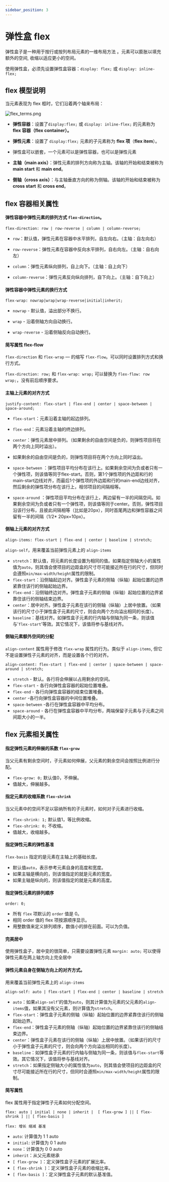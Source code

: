```yaml
---
sidebar_position: 3
---
```


# 弹性盒 flex

弹性盒子是一种用于按行或按列布局元素的一维布局方法 。元素可以膨胀以填充额外的空间, 收缩以适应更小的空间。

使用弹性盒，必须先设置弹性盒容器：`display: flex;` 或 `display: inline-flex;`

## flex 模型说明

当元素表现为 flex 框时，它们沿着两个轴来布局：

![flex_terms.png](https://developer.mozilla.org/en-US/docs/Learn/CSS/CSS_layout/Flexbox/flex_terms.png)

- **弹性容器**：设置了`display:flex;` 或 `display: inline-flex;` 的元素称为 **flex 容器（flex container）。**

- **弹性元素**：设置了 `display:flex;` 元素的子元素称为 **flex 项**（**flex item**）。

- 弹性盒可以嵌套，一个元素可以是弹性容器，也可以是弹性元素

- **主轴（main axis）**：弹性元素的排列方向称为主轴。该轴的开始和结束被称为 **main start** 和 **main end**。

- **侧轴（cross axis）**：与主轴垂直方向的称为侧轴。该轴的开始和结束被称为 **cross start** 和 **cross end**。

## flex 容器相关属性

#### 弹性容器中弹性元素的排列方式 `flex-direction`。

`flex-direction: row | row-reverse | column | column-reverse;`

- `row`：默认值，弹性元素在容器中水平排列，自左向右。（主轴：自左向右）

- `row-reverse`：弹性元素在容器中反向水平排列，自右向左。（主轴：自右向左）

- `column`：弹性元素纵向排列，自上向下。（主轴：自上向下）

- `column-reverse`：弹性元素反向纵向排列，自下向上。（主轴：自下向上）

#### 弹性容器中弹性元素的换行方式

`flex-wrap: nowrap|wrap|wrap-reverse|initial|inherit;`

- `nowrap` - 默认值，溢出部分不换行。

- `wrap` - 沿着侧轴方向自动换行。

- `wrap-reverse` - 沿着侧轴反向自动换行。

#### 简写属性 flex-flow

`flex-direction` 和 `flex-wrap` — 的缩写 `flex-flow`。可以同时设置排列方式和换行方式。

`flex-direction: row;` 和 `flex-wrap: wrap;` 可以替换为 `flex-flow: row wrap;`，没有前后顺序要求。

#### 主轴上元素的对齐方式

`justify-content: flex-start | flex-end | center | space-between | space-around;`

- `flex-start`：元素沿着主轴的起边排列。

- `flex-end`：元素沿着主轴的终边排列。

- `center`：弹性元素居中排列。（如果剩余的自由空间是负的，则弹性项目将在两个方向上同时溢出）。

- 如果剩余的自由空间是负的，则弹性项目将在两个方向上同时溢出。

- `space-between`
  ：弹性项目平均分布在该行上。如果剩余空间为负或者只有一个弹性项，则该值等同于flex-start。否则，第1个弹性项的外边距和行的main-start边线对齐，而最后1个弹性项的外边距和行的main-end边线对齐，然后剩余的弹性项分布在该行上，相邻项目的间隔相等。

- `space-around`
  ：弹性项目平均分布在该行上，两边留有一半的间隔空间。如果剩余空间为负或者只有一个弹性项，则该值等同于center。否则，弹性项目沿该行分布，且彼此间隔相等（比如是20px），同时首尾两边和弹性容器之间留有一半的间隔（1/2*
  20px=10px）。

#### 侧轴上元素的对齐方式

`align-items: flex-start | flex-end | center | baseline | stretch;`

`align-self`，用来覆盖当前弹性元素上的 `align-items`

- `stretch`：默认值，将元素的长度设置为相同的值。如果指定侧轴大小的属性值为`auto`，则其值会使项目的边距盒的尺寸尽可能接近所在行的尺寸，但同时会遵照`min/max-width/height`属性的限制。
- `flex-start`：沿侧轴起边对齐。弹性盒子元素的侧轴（纵轴）起始位置的边界紧靠住该行的侧轴起始边界。
- `flex-end`：沿侧轴终边对齐。弹性盒子元素的侧轴（纵轴）起始位置的边界紧靠住该行的侧轴结束边界。
- `center`：居中对齐。弹性盒子元素在该行的侧轴（纵轴）上居中放置。（如果该行的尺寸小于弹性盒子元素的尺寸，则会向两个方向溢出相同的长度）。
- `baseline`：基线对齐。如弹性盒子元素的行内轴与侧轴为同一条，则该值与'`flex-start`'等效。其它情况下，该值将参与基线对齐。

#### 侧轴元素额外空间的分配

`align-content` 属性用于修改 `flex-wrap` 属性的行为。类似于 `align-items`, 但它不是设置弹性子元素的对齐，而是设置各个行的对齐。

`align-content: flex-start | flex-end | center | space-between | space-around | stretch;`

- `stretch` - 默认。各行将会伸展以占用剩余的空间。
- `flex-start` - 各行向弹性盒容器的起始位置堆叠。
- `flex-end` - 各行向弹性盒容器的结束位置堆叠。
- `center` -各行向弹性盒容器的中间位置堆叠。
- `space-between` -各行在弹性盒容器中平均分布。
- `space-around` - 各行在弹性盒容器中平均分布，两端保留子元素与子元素之间间距大小的一半。

## flex 元素相关属性

#### 指定弹性元素的伸展的系数 `flex-grow`

当父元素有剩余空间时，子元素如何伸展，父元素的剩余空间会按照比例进行分配。

- `flex-grow: 0;` 默认值0，不伸展。
- 值越大，伸展越多。

#### 指定元素的收缩系数 `flex-shrink`

当父元素中的空间不足以容纳所有的子元素时，如何对子元素进行收缩。

- `flex-shrink: 1;` 默认值1，等比例收缩。
- `flex-shrink: 0;` 不收缩。
- 值越大，收缩越多。

#### 指定弹性元素的弹性基准

`flex-basis` 指定的是元素在主轴上的基础长度。

- 默认值`auto`，表示参考元素自身的高度和宽度。
- 如果主轴是横向的，则该值指定的就是元素的宽度。
- 如果主轴是纵向的，则该值指定的就是元素的高度。

#### 指定弹性元素的排列顺序

`order: 0;`

- 所有 `flex` 项默认的 `order` 值是 0。
- 相同 order 值的 flex 项按源顺序显示。
- 用整数值来定义排列顺序，数值小的排在前面。可以为负值。

#### 完美居中

使用弹性盒子，居中变的很简单，只需要设置弹性元素 `margin: auto;` 可以使得弹性元素在两上轴方向上完全居中

#### 弹性元素自身在侧轴方向上的对齐方式。

用来覆盖当前弹性元素上的 `align-items`

`align-self: auto | flex-start | flex-end | center | baseline | stretch`

- `auto`：如果`align-self`'的值为`auto`，则其计算值为元素的父元素的`align-items`值，如果其没有父元素，则计算值为`stretch`。
- `flex-start`：弹性盒子元素的侧轴（纵轴）起始位置的边界紧靠住该行的侧轴起始边界。
- `flex-end`：弹性盒子元素的侧轴（纵轴）起始位置的边界紧靠住该行的侧轴结束边界。
- `center`：弹性盒子元素在该行的侧轴（纵轴）上居中放置。（如果该行的尺寸小于弹性盒子元素的尺寸，则会向两个方向溢出相同的长度）。
- `baseline`：如弹性盒子元素的行内轴与侧轴为同一条，则该值与`flex-start`等效。其它情况下，该值将参与基线对齐。
- `stretch`：如果指定侧轴大小的属性值为`auto`，则其值会使项目的边距盒的尺寸尽可能接近所在行的尺寸，但同时会遵照`min/max-width/height`属性的限制。

#### 简写属性

flex 属性用于指定弹性子元素如何分配空间。

`flex: auto | initial | none | inherit |  [ flex-grow ] || [ flex-shrink ] || [ flex-basis ]`

`flex: 增长 缩减 基准`

- `auto`: 计算值为 1 1 auto
- `initial`: 计算值为 0 1 auto
- `none`：计算值为 0 0 auto
- `inherit`：从父元素继承
- `[ flex-grow ]`：定义弹性盒子元素的扩展比率。
- `[ flex-shrink ]`：定义弹性盒子元素的收缩比率。
- `[ flex-basis ]`：定义弹性盒子元素的默认基准值。

